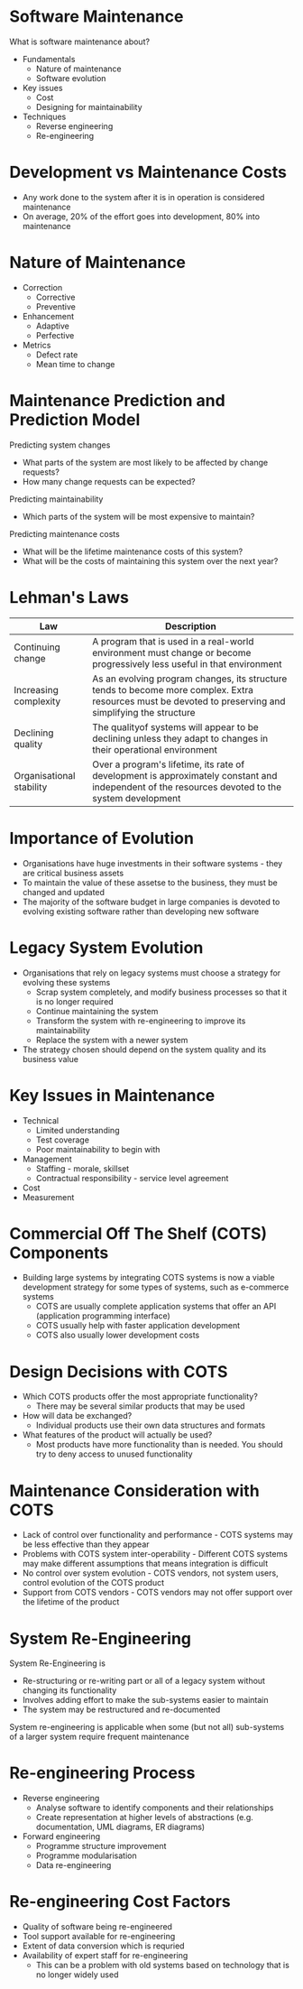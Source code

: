 # Software Maintenance

What is software maintenance about?

- Fundamentals
  - Nature of maintenance
  - Software evolution
- Key issues
  - Cost
  - Designing for maintainability
- Techniques
  - Reverse engineering
  - Re-engineering

# Development vs Maintenance Costs

- Any work done to the system after it is in operation is considered maintenance
- On average, 20% of the effort goes into development, 80% into maintenance

# Nature of Maintenance

- Correction
  - Corrective
  - Preventive
- Enhancement
  - Adaptive
  - Perfective
- Metrics
  - Defect rate
  - Mean time to change

# Maintenance Prediction and Prediction Model

Predicting system changes

- What parts of the system are most likely to be affected by change requests?
- How many change requests can be expected?

Predicting maintainability

- Which parts of the system will be most expensive to maintain?

Predicting maintenance costs

- What will be the lifetime maintenance costs of this system?
- What will be the costs of maintaining this system over the next year?

# Lehman's Laws

| Law                      | Description                                                                                                                                             |
| ------------------------ | ------------------------------------------------------------------------------------------------------------------------------------------------------- |
| Continuing change        | A program that is used in a real-world environment must change or become progressively less useful in that environment                                  |
| Increasing complexity    | As an evolving program changes, its structure tends to become more complex. Extra resources must be devoted to preserving and simplifying the structure |
| Declining quality        | The qualityof systems will appear to be declining unless they adapt to changes in their operational environment                                         |
| Organisational stability | Over a program's lifetime, its rate of development is approximately constant and independent of the resources devoted to the system development         |

# Importance of Evolution

- Organisations have huge investments in their software systems - they are critical business assets
- To maintain the value of these assetse to the business, they must be changed and updated
- The majority of the software budget in large companies is devoted to evolving existing software rather than developing new software

# Legacy System Evolution

- Organisations that rely on legacy systems must choose a strategy for evolving these systems
  - Scrap system completely, and modify business processes so that it is no longer required
  - Continue maintaining the system
  - Transform the system with re-engineering to improve its maintainability
  - Replace the system with a newer system
- The strategy chosen should depend on the system quality and its business value

# Key Issues in Maintenance

- Technical
  - Limited understanding
  - Test coverage
  - Poor maintainability to begin with
- Management
  - Staffing - morale, skillset
  - Contractual responsibility - service level agreement
- Cost
- Measurement

# Commercial Off The Shelf (COTS) Components

- Building large systems by integrating COTS systems is now a viable development strategy for some types of systems, such as e-commerce systems
  - COTS are usually complete application systems that offer an API (application programming interface)
  - COTS usually help with faster application development
  - COTS also usually lower development costs

# Design Decisions with COTS

- Which COTS products offer the most appropriate functionality?
  - There may be several similar products that may be used
- How will data be exchanged?
  - Individual products use their own data structures and formats
- What features of the product will actually be used?
  - Most products have more functionality than is needed. You should try to deny access to unused functionality

# Maintenance Consideration with COTS

- Lack of control over functionality and performance - COTS systems may be less effective than they appear
- Problems with COTS system inter-operability - Different COTS systems may make different assumptions that means integration is difficult
- No control over system evolution - COTS vendors, not system users, control evolution of the COTS product
- Support from COTS vendors - COTS vendors may not offer support over the lifetime of the product

# System Re-Engineering

System Re-Engineering is

- Re-structuring or re-writing part or all of a legacy system without changing its functionality
- Involves adding effort to make the sub-systems easier to maintain
- The system may be restructured and re-documented

System re-engineering is applicable when some (but not all) sub-systems of a larger system require frequent maintenance

# Re-engineering Process

- Reverse engineering
  - Analyse software to identify components and their relationships
  - Create representation at higher levels of abstractions (e.g. documentation, UML diagrams, ER diagrams)
- Forward engineering
  - Programme structure improvement
  - Programme modularisation
  - Data re-engineering

# Re-engineering Cost Factors

- Quality of software being re-engineered
- Tool support available for re-engineering
- Extent of data conversion which is requried
- Availability of expert staff for re-engineering
  - This can be a problem with old systems based on technology that is no longer widely used
